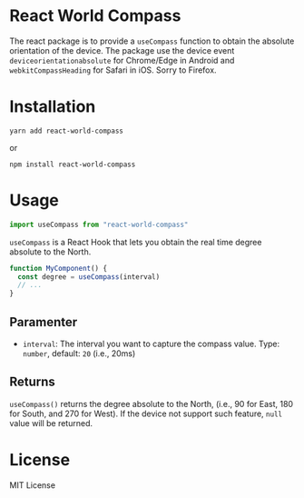 # React World Compass

The react package is to provide a `useCompass` function to obtain the absolute orientation of the device. The package use the device event `deviceorientationabsolute` for Chrome/Edge in Android and `webkitCompassHeading` for Safari in iOS. Sorry to Firefox.

# Installation

```
yarn add react-world-compass
```
or
```
npm install react-world-compass
```

# Usage


```ts
import useCompass from "react-world-compass"
```

`useCompass` is a React Hook that lets you obtain the real time degree absolute to the North.

```ts
function MyComponent() {
  const degree = useCompass(interval)
  // ...
}
```

## Paramenter
- `interval`: The interval you want to capture the compass value. Type: `number`, default: `20` (i.e., 20ms)

## Returns

`useCompass()` returns the degree absolute to the North, (i.e., 90 for East, 180 for South, and 270 for West). If the device not support such feature, `null` value will be returned.

# License

MIT License